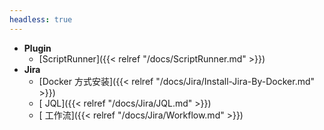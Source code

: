 ```yaml
---
headless: true
---
```



- **Plugin**
  - [ScriptRunner]({{< relref "/docs/ScriptRunner.md" >}})
- **Jira**
  - [Docker 方式安装]({{< relref "/docs/Jira/Install-Jira-By-Docker.md" >}})
  - [ JQL]({{< relref "/docs/Jira/JQL.md" >}})
  - [ 工作流]({{< relref "/docs/Jira/Workflow.md" >}})

